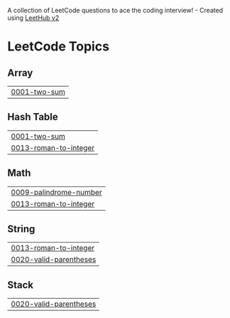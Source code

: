 A collection of LeetCode questions to ace the coding interview! - Created using [LeetHub v2](https://github.com/arunbhardwaj/LeetHub-2.0)
<!---LeetCode Topics Start-->
# LeetCode Topics
## Array
|  |
| ------- |
| [0001-two-sum](https://github.com/suwonyoo/rust-ps/tree/master/0001-two-sum) |
## Hash Table
|  |
| ------- |
| [0001-two-sum](https://github.com/suwonyoo/rust-ps/tree/master/0001-two-sum) |
| [0013-roman-to-integer](https://github.com/suwonyoo/rust-ps/tree/master/0013-roman-to-integer) |
## Math
|  |
| ------- |
| [0009-palindrome-number](https://github.com/suwonyoo/rust-ps/tree/master/0009-palindrome-number) |
| [0013-roman-to-integer](https://github.com/suwonyoo/rust-ps/tree/master/0013-roman-to-integer) |
## String
|  |
| ------- |
| [0013-roman-to-integer](https://github.com/suwonyoo/rust-ps/tree/master/0013-roman-to-integer) |
| [0020-valid-parentheses](https://github.com/suwonyoo/rust-ps/tree/master/0020-valid-parentheses) |
## Stack
|  |
| ------- |
| [0020-valid-parentheses](https://github.com/suwonyoo/rust-ps/tree/master/0020-valid-parentheses) |
<!---LeetCode Topics End-->